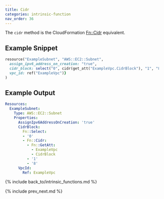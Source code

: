```yaml
---
title: Cidr
categories: intrinsic-function
nav_order: 36
---
```


The `cidr` method is the CloudFormation [Fn::Cidr](https://docs.aws.amazon.com/AWSCloudFormation/latest/UserGuide/intrinsic-function-reference-cidr.html) equivalent.

## Example Snippet

```ruby
resource("ExampleSubnet", "AWS::EC2::Subnet",
  assign_ipv6_address_on_creation: "true",
  cidr_block: select("0", cidr(get_att("ExampleVpc.CidrBlock"), "1", "8")),
  vpc_id: ref("ExampleVpc")}
)
```

## Example Output

```yaml
Resources:
  ExampleSubnet:
    Type: AWS::EC2::Subnet
    Properties:
      AssignIpv6AddressOnCreation: 'true'
      CidrBlock:
        Fn::Select:
        - '0'
        - Fn::Cidr:
          - Fn::GetAtt:
            - ExampleVpc
            - CidrBlock
          - '1'
          - '8'
      VpcId:
        Ref: ExampleVpc
```

{% include back_to/intrinsic_functions.md %}

{% include prev_next.md %}
